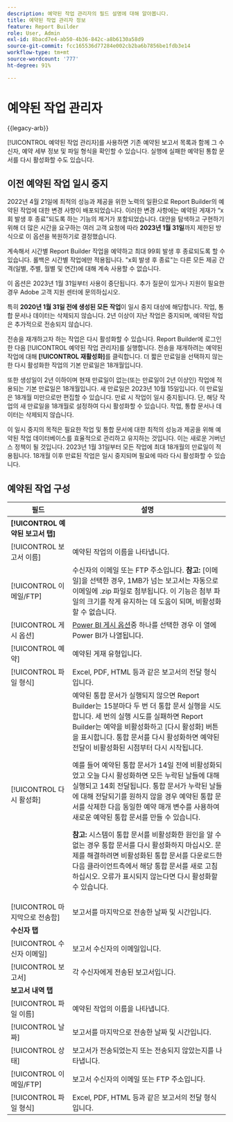 ```yaml
---
description: 예약된 작업 관리자의 필드 설명에 대해 알아봅니다.
title: 예약된 작업 관리자 정보
feature: Report Builder
role: User, Admin
exl-id: 8bacd7e4-ab50-4b36-842c-a8b6130a58d9
source-git-commit: fcc165536d77284e002cb2ba6b7856be1fdb3e14
workflow-type: tm+mt
source-wordcount: '777'
ht-degree: 91%

---
```


# 예약된 작업 관리자

{{legacy-arb}}

[!UICONTROL 예약된 작업 관리자]를 사용하면 기존 예약된 보고서 목록과 함께 그 수신자, 예약 세부 정보 및 파일 형식을 확인할 수 있습니다. 실행에 실패한 예약된 통합 문서를 다시 활성화할 수도 있습니다.

## 이전 예약된 작업 일시 중지

2022년 4월 21일에 최적의 성능과 제공을 위한 노력의 일환으로 Report Builder의 예약된 작업에 대한 변경 사항이 배포되었습니다. 이러한 변경 사항에는 예약된 게재가 “x회 발생 후 종료”되도록 하는 기능의 제거가 포함되었습니다. 대안을 탐색하고 구현하기 위해 더 많은 시간을 요구하는 여러 고객 요청에 따라 **2023년 1월 31일**&#x200B;까지 제한된 방식으로 이 옵션을 복원하기로 결정했습니다.

계속해서 시간별 Report Builder 작업을 예약하고 최대 99회 발생 후 종료되도록 할 수 있습니다. 롤백은 시간별 작업에만 적용됩니다. &quot;x회 발생 후 종료&quot;는 다른 모든 제공 간격(일별, 주별, 월별 및 연간)에 대해 계속 사용할 수 없습니다.

이 옵션은 2023년 1월 31일부터 사용이 중단됩니다.
추가 질문이 있거나 지원이 필요한 경우 Adobe 고객 지원 센터에 문의하십시오.

특히 **2020년 1월 31일 전에 생성된 모든 작업**&#x200B;이 일시 중지 대상에 해당합니다. 작업, 통합 문서나 데이터는 삭제되지 않습니다. 2년 이상이 지난 작업은 중지되며, 예약된 작업은 추가적으로 전송되지 않습니다.

전송을 재개하고자 하는 작업은 다시 활성화할 수 있습니다. Report Builder에 로그인한 다음 [!UICONTROL 예약된 작업 관리자]를 실행합니다. 전송을 재개하려는 예약된 작업에 대해 **[!UICONTROL 재활성화]**&#x200B;를 클릭합니다. 더 짧은 만료일을 선택하지 않는 한 다시 활성화한 작업의 기본 만료일은 18개월입니다.

또한 생성일이 2년 이하이며 현재 만료일이 없는(또는 만료일이 2년 이상인) 작업에 적용되는 기본 만료일은 18개월입니다. 새 만료일은 2023년 10월 15일입니다. 이 만료일은 18개월 미만으로만 편집할 수 있습니다. 만료 시 작업이 일시 중지됩니다. 단, 해당 작업의 새 만료일을 18개월로 설정하여 다시 활성화할 수 있습니다. 작업, 통합 문서나 데이터는 삭제되지 않습니다.

이 일시 중지의 목적은 필요한 작업 및 통합 문서에 대한 최적의 성능과 제공을 위해 예약된 작업 데이터베이스를 효율적으로 관리하고 유지하는 것입니다. 이는 새로운 거버넌스 정책이 될 것입니다. 2023년 1월 31일부터 모든 작업에 최대 18개월의 만료일이 적용됩니다. 18개월 이후 만료된 작업은 일시 중지되며 필요에 따라 다시 활성화할 수 있습니다.

## 예약된 작업 구성

| 필드 | 설명 |
| --- | --- |
| **[!UICONTROL 예약된 보고서 탭]** | |
| [!UICONTROL 보고서 이름] | 예약된 작업의 이름을 나타냅니다. |
| [!UICONTROL 이메일/FTP] | 수신자의 이메일 또는 FTP 주소입니다. **참고:** [이메일]을 선택한 경우, 1MB가 넘는 보고서는 자동으로 이메일에 .zip 파일로 첨부됩니다. 이 기능은 첨부 파일의 크기를 작게 유지하는 데 도움이 되며, 비활성화할 수 없습니다. |
| [!UICONTROL 게시 옵션] | [Power BI 게시 옵션](/help/analyze/legacy-report-builder/c-publish-power-bi/power-bi.md)중 하나를 선택한 경우 이 열에 Power BI가 나열됩니다. |
| [!UICONTROL 예약] | 예약된 게재 유형입니다. |
| [!UICONTROL 파일 형식] | Excel, PDF, HTML 등과 같은 보고서의 전달 형식입니다. |
| [!UICONTROL 다시 활성화] | 예약된 통합 문서가 실행되지 않으면 Report Builder는 15분마다 두 번 더 통합 문서 실행을 시도합니다. 세 번의 실행 시도를 실패하면 Report Builder는 예약을 비활성화하고 [다시 활성화] 버튼을 표시합니다. 통합 문서를 다시 활성화하면 예약된 전달이 비활성화된 시점부터 다시 시작됩니다.<p>예를 들어 예약된 통합 문서가 14일 전에 비활성화되었고 오늘 다시 활성화하면 모든 누락된 날들에 대해 실행되고 14회 전달됩니다. 통합 문서가 누락된 날들에 대해 전달되기를 원하지 않을 경우 예약된 통합 문서를 삭제한 다음 동일한 예약 매개 변수를 사용하여 새로운 예약된 통합 문서를 만들 수 있습니다.<p>**참고:** 시스템이 통합 문서를 비활성화한 원인을 알 수 없는 경우 통합 문서를 다시 활성화하지 마십시오. 문제를 해결하려면 비활성화된 통합 문서를 다운로드한 다음 클라이언트측에서 해당 통합 문서를 새로 고침하십시오. 오류가 표시되지 않는다면 다시 활성화할 수 있습니다. |
| [!UICONTROL 마지막으로 전송함] | 보고서를 마지막으로 전송한 날짜 및 시간입니다. |
| **수신자 탭** | |
| [!UICONTROL 수신자 이메일] | 보고서 수신자의 이메일입니다. |
| [!UICONTROL 보고서] | 각 수신자에게 전송된 보고서입니다. |
| **보고서 내역 탭** | |
| [!UICONTROL 파일 이름] | 예약된 작업의 이름을 나타냅니다. |
| [!UICONTROL 날짜] | 보고서를 마지막으로 전송한 날짜 및 시간입니다. |
| [!UICONTROL 상태] | 보고서가 전송되었는지 또는 전송되지 않았는지를 나타냅니다. |
| [!UICONTROL 이메일/FTP] | 보고서 수신자의 이메일 또는 FTP 주소입니다. |
| [!UICONTROL 파일 형식] | Excel, PDF, HTML 등과 같은 보고서의 전달 형식입니다. |
